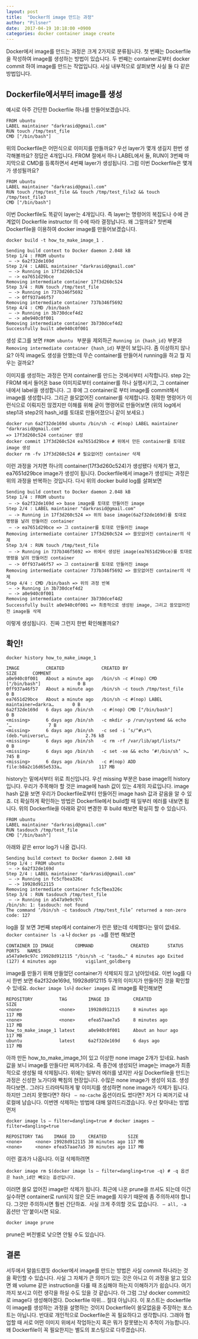 ```yaml
---
layout: post
title:  "Docker의 image 만드는 과정"
author: "Pilsner"
date:  2017-04-19 10:18:00 +0900
categories: docker container image create
---
```


Docker에서 image를 만드는 과정은 크게 2가지로 분류됩니다. 첫 번째는 Dockerfile을 작성하여 image를 생성하는 방법이 있습니다. 두 번째는 container로부터 docker commit 하여 image를 만드는 작업입니다. 사실 내부적으로 살펴보면 사실 둘 다 같은 방법입니다.


## Dockerfile에서부터 image를 생성
예시로 아주 간단한 Dockerfile 하나를 만들어보겠습니다.
```
FROM ubuntu
LABEL maintainer "darkrasid@gmail.com"
RUN touch /tmp/test_file
CMD ["/bin/bash"]
```
위의 Dockerfile은 어떤식으로 이미지를 만들까요?
우선 layer가 몇개 생길지 한번 생각해볼까요? 정답은 4개입니다. FROM 절에서 하나 LABEL에서 둘, RUN이 3번째 마지막으로 CMD를 등록하면서 4번째 layer가 생성됩니다.
그럼 이번 Dockerfile은 몇개가 생성될까요?
```
FROM ubuntu
LABEL maintainer "darkrasid@gmail.com"
RUN touch /tmp/test_file && touch /tmp/test_file2 && touch /tmp/test_file3
CMD ["/bin/bash"]
```
이번 Dockerfile도 똑같이 layer는 4개입니다. 즉 layer는 명령어의 복잡도나 수에 관계없이
Dockerfile instructor 의 수에 따라 결정납니다. 왜 그럴까요?
첫번째 Dockerfile을 이용하여 docker image를 만들어보겠습니다.
```
docker build -t how_to_make_image_1 .
```
```
Sending build context to Docker daemon 2.048 kB
Step 1/4 : FROM ubuntu
 — -> 6a2f32de169d
Step 2/4 : LABEL maintainer "darkrasid@gmail.com"
 — -> Running in 17f3d260c524
 — -> ea7651d29bce
Removing intermediate container 17f3d260c524
Step 3/4 : RUN touch /tmp/test_file
 — -> Running in 737b346f5692
 — -> 0ff937a46f57
Removing intermediate container 737b346f5692
Step 4/4 : CMD /bin/bash
 — -> Running in 3b730dcef4d2
 — -> a0e940c0f001
Removing intermediate container 3b730dcef4d2
Successfully built a0e940c0f001
```
생성 로그를 보면 `FROM ubuntu ` 부분을 제외하곤 `Running in {hash_id}` 부분과 
`Removing intermediate container {hash_id}` 부분이 보입니다. 좀 이상하지 않나요?
아직 image도 생성을 안했는데 무슨 container를 만들어서 running을 하고 뭘 지우는 걸까요?

이미지를 생성하는 과정은 먼저 container를 만드는 것에서부터 시작합니다. step 2는 FROM 에서 들어온 base 이미지로부터 container를 하나 실행시키고, 그 container내에서 label을 생성합니다. 그 후에 그 container로 부터 image를 commit해서 image를 생성합니다. 그리곤 쓸모없어진 container를 삭제합니다.
정확한 명령어가 이런식으로 이뤄지진 않겠지만 이해를 위해 굳이 명령어로 만들어보면 (위의 log에서 step1과 step2의 hash_id를 토대로 만들어졌으니 같이 보세요.)
```
docker run 6a2f32de169d ubuntu /bin/sh -c #(nop) LABEL maintainer "darkrasid@gmail.com" 
=> 17f3d260c524 container 생성
docker commit 17f3d260c524 ea7651d29bce # 위에서 만든 container를 토대로 image 생성
docker rm -fv 17f3d260c524 # 필요없어진 container 삭제
```
이런 과정을 거치면 하나의 container(17f3d260c524)가 생성됐다 삭제가 됐고, ea7651d29bce image가 생성이 됩니다.
Dockerfile에서 image가 생성되는 과정은 위의 과정을 반복하는 것입니다. 다시 위의 docker build log를 살펴보면
```
Sending build context to Docker daemon 2.048 kB
Step 1/4 : FROM ubuntu
 — -> 6a2f32de169d => base image를 토대로 만들어진 image
Step 2/4 : LABEL maintainer "darkrasid@gmail.com"
 — -> Running in 17f3d260c524 => 위의 base image(6a2f32de169d)를 토대로 명령을 날려 만들어진 container
 — -> ea7651d29bce => 그 container를 토대로 만들어진 image
Removing intermediate container 17f3d260c524 => 쓸모없어진 container의 삭제
Step 3/4 : RUN touch /tmp/test_file 
 — -> Running in 737b346f5692 => 위에서 생성된 image(ea7651d29bce)를 토대로 명령을 날려 만들어진 container
 — -> 0ff937a46f57 => 그 container를 토대로 만들어진 image 
Removing intermediate container 737b346f5692 => 쓸모없어진 container의 삭제
Step 4/4 : CMD /bin/bash => 위의 과정 반복
 — -> Running in 3b730dcef4d2
 — -> a0e940c0f001
Removing intermediate container 3b730dcef4d2
Successfully built a0e940c0f001 => 최종적으로 생성된 image, 그리고 쓸모없어진 전 image들 삭제
```
이렇게 생성됩니다. 
진짜 그런지 한번 확인해볼까요?
## 확인!
```
docker history how_to_make_image_1
```
```
IMAGE          CREATED              CREATED BY                                       SIZE      COMMENT
a0e940c0f001   About a minute ago   /bin/sh -c #(nop) CMD ["/bin/bash"]              0 B
0ff937a46f57   About a minute ago   /bin/sh -c touch /tmp/test_file                  0 B
ea7651d29bce   About a minute ago   /bin/sh -c #(nop) LABEL maintainer=darkra…       0 B
6a2f32de169d   6 days ago /bin/sh   -c #(nop) CMD ["/bin/bash"]                      0 B
<missing>      6 days ago /bin/sh   -c mkdir -p /run/systemd && echo ‘…              7 B
<missing>      6 days ago /bin/sh   -c sed -i ‘s/^#\s*\(deb.*universe\…              2.76 kB
<missing>      6 days ago /bin/sh   -c rm -rf /var/lib/apt/lists/*                   0 B
<missing>      6 days ago /bin/sh   -c set -xe && echo ‘#!/bin/sh’ >…                745 B
<missing>      6 days ago /bin/sh   -c #(nop) ADD file:b8a2c16d65e533a…              117 MB
```
history는 밑에서부터 위로 최신입니다. 우선 missing 부분은 base image의 history입니다. 우리가 주목해야 할 것은 image에 hash 값이 있는 4개의 자료입니다.
image hash 값을 보면 우리가 Dockerfile로부터 만들어진 image hash 값과 같음을 알 수 있죠.
더 확실하게 확인하는 방법은 Dockerfile에서 build할 때 일부러 에러를 내보면 됩니다. 
위의 Dockerfile을 아래와 같이 변경한 후 build 해보면 확실히 할 수 있습니다.
```
FROM ubuntu
LABEL maintainer "darkrasid@gmail.com"
RUN tasdouch /tmp/test_file
CMD ["/bin/bash"]
```
아래와 같은 error log가 나올 겁니다. 
```
Sending build context to Docker daemon 2.048 kB
Step 1/4 : FROM ubuntu
 — -> 6a2f32de169d
Step 2/4 : LABEL maintainer "darkrasid@gmail.com"
 — -> Running in fc5cfbea326c
 — -> 19928d912115
Removing intermediate container fc5cfbea326c
Step 3/4 : RUN tasdouch /tmp/test_file
 — -> Running in a547a9e9c97c
/bin/sh: 1: tasdouch: not found
The command ‘/bin/sh -c tasdouch /tmp/test_file’ returned a non-zero code: 127
```
log을 잘 보면 3번째 step에서 container가 런은 됐는데 삭제했다는 말이 없네요. 
`docker container ls -a` 나 `docker ps -a`를 한번 해보면
```
CONTAINER ID IMAGE        COMMAND              CREATED       STATUS                       PORTS   NAMES
a547a9e9c97c 19928d912115 "/bin/sh -c ‘tasdo…" 4 minutes ago Exited (127) 4 minutes ago           vigilant_goldberg
```
image를 만들기 위해 만들었던 container가 삭제되지 않고 남아있네요. 이번 log를 다시 한번 보면 6a2f32de169d, 19928d912115 두개의 이미지가 만들어진 것을 확인할 수 있네요.
`docker image ls`나 `docker images` 로 image를 확인해보면
```
REPOSITORY          TAG        IMAGE ID         CREATED             SIZE
<none>              <none>     19928d912115     8 minutes ago       117 MB
<none>              <none>     efea57aae7a5     8 minutes ago       117 MB
how_to_make_image_1 latest     a0e940c0f001     About an hour ago   117 MB
ubuntu              latest     6a2f32de169d     6 days ago          117 MB
```
아까 만든 how_to_make_image_1이 있고 이상한 none image 2개가 있네요. hash 값을 보니 image를 만들다만 찌꺼기네요. 즉 중간에 생성되던 image는 image가 최종적으로 생성될 때 삭제됩니다.
위에는 일부러 에러를 냈지만 사실 Dockerfile을 만드는 과정은 신성한 노가다와 빡침의 현장입니다. 수많은 none image가 생성이 되죠. 생성하다보면.. 그러다 드라마틱하게 뙇 이미지를 생성하면 none image가 삭제가 됩니다. 
하지만 그러지 못했다면? 하다 ` — no-cache` 옵션이라도 썼다면? 저거 다 찌꺼기로 내 로컬에 남습니다. 이번엔 삭제하는 방법에 대해 알려드리겠습니다.
우선 찾아내는 방법 먼저
```
docker image ls — filter=dangling=true # docker images — filter=dangling=true
```
```
REPOSITORY TAG    IMAGE ID     CREATED        SIZE
<none>     <none> 19928d912115 38 minutes ago 117 MB
<none>     <none> efea57aae7a5 39 minutes ago 117 MB
```
이런 결과가 나옵니다. 이걸 삭제하려면
```
docker image rm $(docker image ls — filter=dangling=true -q) # -q 옵션은 hash_id만 빼오는 옵션입니다.
```
이러면 쓸모 없어진 image만 삭제가 됩니다.
최근에 나온 prune을 쓰셔도 되는데 이건 실수하면 container로 run되지 않은 모든 image를 지우기 때문에 좀 주의하셔야 합니다. 그것만 주의하시면 훨씬 간단하죠. 
사실 크게 주의할 것도 없습니다. ` — all, -a` 옵션만 ‘안’붙이시면 되요.
```
docker image prune
```
prune은 버전별로 낮으면 안될 수도 있습니다.
## 결론
서두에서 말씀드렸듯 docker에서 image를 만드는 방법은 사실 commit 하나라는 것을 확인할 수 있습니다. 사실 그 자체가 큰 의미가 있는 것은 아니고 이 과정을 알고 있으면 왜 volume 같은 instruction을 다룰 때 조심해야 하는지 이해하기가 쉽습니다. 여기까지 보시고 이런 생각을 하실 수도 있을 것 같습니다. 아 그럼 그냥 docker commit으로 image다 생성해야겠다. Dockerfile 따위… 절대 아닙니다. 이 포스트는 dockerfile이 image를 생성하는 과정을 설명하는 것이지 Dockerfile이 쓸모없음을 주장하는 포스트는 아닙니다. 반대로 개인적으로 Dockerfile은 꼭 필요하다고 생각합니다. 그래야 협업할 때 서로 어떤 이미지 위에서 작업하는지 혹은 뭐가 잘못됐는지 추적이 가능합니다. 왜 Dockerfile이 꼭 필요한지는 별도의 포스팅으로 다루겠습니다.
